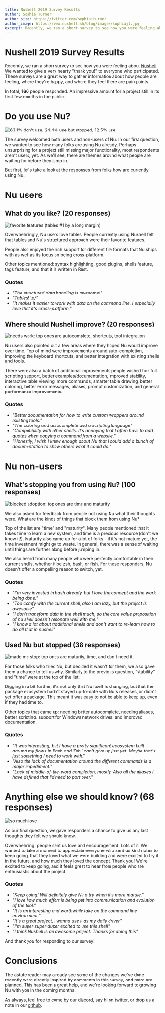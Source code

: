 ```yaml
---
title: Nushell 2019 Survey Results
author: Sophia Turner
author_site: https://twitter.com/sophiajturner
author_image: https://www.nushell.sh/blog/images/sophiajt.jpg
excerpt: Recently, we ran a short survey to see how you were feeling about nushell. Here are the results.
---
```


# Nushell 2019 Survey Results

Recently, we ran a short survey to see how you were feeling about [Nushell](https://github.com/nushell/nushell). We wanted to give a very hearty "thank you!" to everyone who participated. These surveys are a great way to gather information about how people are feeling, where they're happy, and where they feel there are pain points.

In total, **160** people responded. An impressive amount for a project still in its first few months in the public.

# Do you use Nu?

![63.1% don't use, 24.4% use but stopped, 12.5% use](../assets/images/nushell_survey_2019_percent.png)

The survey welcomed both users and non-users of Nu. In our first question, we wanted to see how many folks are using Nu already. Perhaps unsurprising for a project still missing major functionality, most respondents aren't users, yet. As we'll see, there are themes around what people are waiting for before they jump in.

But first, let's take a look at the responses from folks how are currently using Nu.

# Nu users

## What do you like? (20 responses)

![favorite features (tables #1 by a long margin)](../assets/images/nushell_survey_2019_fave_features.png)

Overwhelmingly, Nu users love tables! People currently using Nushell felt that tables and Nu's structured approach were their favorite features.

People also enjoyed the rich support for different file formats that Nu ships with as well as its focus on being cross-platform.

Other topics mentioned: syntax highlighting, good plugins, shells feature, tags feature, and that it is written in Rust.

### Quotes

- _"The structured data handling is awesome!"_
- _"Tables! \o/"_
- _"It makes it easier to work with data on the command line. I especially love that it's cross-platform."_

## Where should Nushell improve? (20 responses)

![needs work: top ones are autocomplete, shortcuts, tool integration](../assets/images/nushell_survey_2019_needs_work.png)

Nu users also pointed out a few areas where they hoped Nu would improve over time. Top of mind were improvements around auto-completion, improving the keyboard shortcuts, and better integration with existing shells and tools.

There were also a batch of additional improvements people wished for: full scripting support, better examples/documentation, improved stability, interactive table viewing, more commands, smarter table drawing, better coloring, better error messages, aliases, prompt customization, and general performance improvements.

### Quotes

- _"Better documentation for how to write custom wrappers around existing tools."_
- _"The coloring and autocomplete and a scripting language"_
- _"Compatibility with other shells. It's annoying that I often have to add quotes when copying a command from a website."_
- _"Honestly, I wish I knew enough about Nu that I could add a bunch of documentation to show others what it could do."_

# Nu non-users

## What's stopping you from using Nu? (100 responses)

![blocked adoption: top ones are time and maturity](../assets/images/nushell_survey_2019_blockers.png)

We also asked for feedback from people not using Nu what their thoughts were. What are the kinds of things that block them from using Nu?

Top of the list are "time" and "maturity". Many people mentioned that it takes time to learn a new system, and time is a precious resource (don't we know it!). Maturity also came up for a lot of folks - if it's not mature yet, the time investment might go to waste. In general, there was a sense of waiting until things are further along before jumping in.

We also heard from many people who were perfectly comfortable in their current shells, whether it be zsh, bash, or fish. For these responders, Nu doesn't offer a compelling reason to switch, yet.

### Quotes

- _"I'm very invested in bash already, but I love the concept and the work being done."_
- _"Too comfy with the current shell, also I am lazy, but the project is awesome"_
- _"I don’t transform data in the shell much, so the core value proposition of nu shell doesn’t resonate well with me."_
- _"I know a lot about traditional shells and don't want to re-learn how to do all that in nushell"_

## Used Nu but stopped (38 responses)

![made me stop: top ones are maturity, time, and don't need it](../assets/images/nushell_survey_2019_stoppers.png)

For those folks who tried Nu, but decided it wasn't for them, we also gave them a chance to tell us why. Similarly to the previous question, "stability" and "time" were at the top of the list.

Digging in a bit further, it's not only that Nu itself is changing, but that the package ecosystem hadn't stayed up-to-date with Nu's releases, or didn't yet offer a package. This meant it was easy to not be able to keep up, even if they had time to.

Other topics that came up: needing better autocomplete, needing aliases, better scripting, support for Windows network drives, and improved documentation.

### Quotes

- _"It was interesting, but I have a pretty significant ecosystem built around my flows in Bash and Zsh I can't give up just yet. Maybe that's just something I need to work with."_
- _"Also the lack of documentation around the different commands is a major impediment."_
- _"Lack of middle-of-the-word completion, mostly. Also all the aliases I have defined that I’d need to port over."_

# Anything else we should know? (68 responses)

![so much love](../assets/images/nushell_survey_2019_anything_else.png)

As our final question, we gave responders a chance to give us any last thoughts they felt we should know.

Overwhelming, people sent us love and encouragement. Lots of it. We wanted to take a moment to appreciate everyone who sent us kind notes to keep going, that they loved what we were building and were excited to try it in the future, and how much they loved the concept. Thank you! We're excited to keep going, and it feels great to hear from people who are enthusiastic about the project.

### Quotes

- _"Keep going! Will definitely give Nu a try when it's more mature."_
- _"I love how much effort is being put into communication and evolution of the tool."_
- _"It is an interesting and worthwhile take on the command line environment."_
- _"It's a great project, I wanna use it as my daily driver"_
- _"I'm super super duper excited to use this shell"_
- _"I think Nushell is an awesome project. Thanks for doing this"_

And thank _you_ for responding to our survey!

# Conclusions

The astute reader may already see some of the changes we've done recently were directly inspired by comments in this survey, and more are planned. This has been a great help, and we're looking forward to growing Nu with you in the coming months.

As always, feel free to come by our [discord](https://discord.gg/NtAbbGn), say hi on [twitter](https://twitter.com/nu_shell), or drop us a note in our [github](https://github.com/nushell/nushell).
